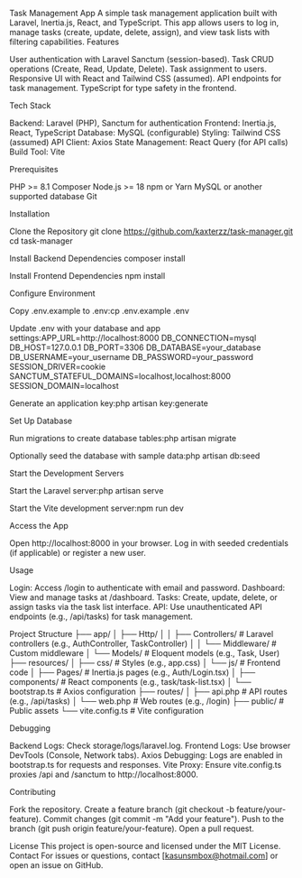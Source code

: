 Task Management App
A simple task management application built with Laravel, Inertia.js, React, and TypeScript. This app allows users to log in, manage tasks (create, update, delete, assign), and view task lists with filtering capabilities.
Features

User authentication with Laravel Sanctum (session-based).
Task CRUD operations (Create, Read, Update, Delete).
Task assignment to users.
Responsive UI with React and Tailwind CSS (assumed).
API endpoints for task management.
TypeScript for type safety in the frontend.

Tech Stack

Backend: Laravel (PHP), Sanctum for authentication
Frontend: Inertia.js, React, TypeScript
Database: MySQL (configurable)
Styling: Tailwind CSS (assumed)
API Client: Axios
State Management: React Query (for API calls)
Build Tool: Vite

Prerequisites

PHP >= 8.1
Composer
Node.js >= 18
npm or Yarn
MySQL or another supported database
Git

Installation

Clone the Repository
git clone https://github.com/kaxterzz/task-manager.git
cd task-manager


Install Backend Dependencies
composer install


Install Frontend Dependencies
npm install


Configure Environment

Copy .env.example to .env:cp .env.example .env


Update .env with your database and app settings:APP_URL=http://localhost:8000
DB_CONNECTION=mysql
DB_HOST=127.0.0.1
DB_PORT=3306
DB_DATABASE=your_database
DB_USERNAME=your_username
DB_PASSWORD=your_password
SESSION_DRIVER=cookie
SANCTUM_STATEFUL_DOMAINS=localhost,localhost:8000
SESSION_DOMAIN=localhost


Generate an application key:php artisan key:generate




Set Up Database

Run migrations to create database tables:php artisan migrate


Optionally seed the database with sample data:php artisan db:seed




Start the Development Servers

Start the Laravel server:php artisan serve


Start the Vite development server:npm run dev




Access the App

Open http://localhost:8000 in your browser.
Log in with seeded credentials (if applicable) or register a new user.



Usage

Login: Access /login to authenticate with email and password.
Dashboard: View and manage tasks at /dashboard.
Tasks: Create, update, delete, or assign tasks via the task list interface.
API: Use unauthenticated API endpoints (e.g., /api/tasks) for task management.

Project Structure
├── app/
│   ├── Http/
│   │   ├── Controllers/        # Laravel controllers (e.g., AuthController, TaskController)
│   │   └── Middleware/         # Custom middleware
│   └── Models/                 # Eloquent models (e.g., Task, User)
├── resources/
│   ├── css/                    # Styles (e.g., app.css)
│   └── js/                     # Frontend code
│       ├── Pages/              # Inertia.js pages (e.g., Auth/Login.tsx)
│       ├── components/         # React components (e.g., task/task-list.tsx)
│       └── bootstrap.ts        # Axios configuration
├── routes/
│   ├── api.php                 # API routes (e.g., /api/tasks)
│   └── web.php                 # Web routes (e.g., /login)
├── public/                     # Public assets
└── vite.config.ts              # Vite configuration

Debugging

Backend Logs: Check storage/logs/laravel.log.
Frontend Logs: Use browser DevTools (Console, Network tabs).
Axios Debugging: Logs are enabled in bootstrap.ts for requests and responses.
Vite Proxy: Ensure vite.config.ts proxies /api and /sanctum to http://localhost:8000.

Contributing

Fork the repository.
Create a feature branch (git checkout -b feature/your-feature).
Commit changes (git commit -m "Add your feature").
Push to the branch (git push origin feature/your-feature).
Open a pull request.

License
This project is open-source and licensed under the MIT License.
Contact
For issues or questions, contact [kasunsmbox@hotmail.com] or open an issue on GitHub.
